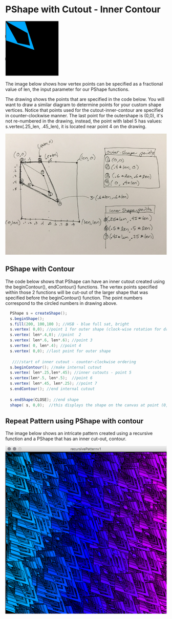 # PShape with Cutout - Inner Contour

![](../.gitbook/assets/screen-shot-2018-09-04-at-12.22.32-pm.png)

The image below shows how vertex points can be specified as a fractional value of len, the input parameter for our PShape functions.

The drawing shows the points that are specified in the code below. You will want to draw a similar diagram to determine points for your custom shape vertices. Notice that points used for the cutout-inner-contour are specified in counter-clockwise manner. The last point for the outershape is \(0,0\), it's not re-numbered in the drawing, instead, the point with label 5 has values: s.vertex\(.25_len, .45_len\), it is located near point 4 on the drawing.

![](../.gitbook/assets/img_3079.jpg)

## PShape with Contour

The code below shows that PShape can have an inner cutout created using the beginContour\(\), endContour\(\) functions. The vertex points specified within those 2 functions will be cut-out of the larger shape that was specified before the beginContour\(\) function. The point numbers correspond to the circled numbers in drawing above.

```java
  PShape s = createShape();
  s.beginShape();
  s.fill(200, 100,100 ); //HSB - blue full sat, bright
  s.vertex( 0,0); //point 1 for outer shape (clock-wise rotation for drawing points)
  s.vertex( len*.4,0); //point  2
  s.vertex( len*.6, len*.6); //point 3
  s.vertex( 0, len*.4); //point 4
  s.vertex( 0,0); //last point for outer shape

   ////start of inner cutout - counter-clockwise ordering
  s.beginContour(); //make internal cutout 
  s.vertex( len*.25,len*.45); //inner cutouts - point 5
  s.vertex(len*.5, len*.5);  //point 6
  s.vertex( len*.45, len*.25); //point 7
  s.endContour(); //end internal cutout

  s.endShape(CLOSE); //end shape
  shape( s, 0,0);  //this displays the shape on the canvas at point (0,0)
```

## Repeat Pattern using PShape with contour

The image below shows an intricate pattern created using a recursive function and a PShape that has an inner cut-out, contour.

![](../.gitbook/assets/screen-shot-2018-09-04-at-12.17.58-pm.png)

